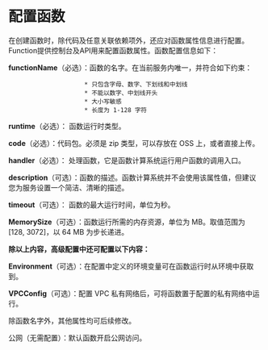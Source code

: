 # 配置函数

在创建函数时，除代码及任意关联依赖项外，还应对函数属性信息进行配置。Function提供控制台及API用来配置函数属性。函数配置信息如下：

 

**functionName**（必选）：函数的名字。在当前服务内唯一，并符合如下约束：

                         * 只包含字母、数字、下划线和中划线
                         * 不能以数字、中划线开头
                         * 大小写敏感
                         * 长度为 1-128 字符

**runtime**（必选）： 函数运行时类型。

**code**（必选）：代码包。必须是 zip 类型，可以存放在 OSS 上，或者直接上传。

**handler**（必选）： 处理函数，它是函数计算系统运行用户函数的调用入口。

**description**（可选）：函数的描述。函数计算系统并不会使用该属性值，但建议您为服务设置一个简洁、清晰的描述。

**timeout**（可选）： 函数的最大运行时间，单位为秒。

**MemorySize**（可选）：函数运行所需的内存资源，单位为 MB。取值范围为 [128, 3072]，以 64 MB 为步长递进。

 

**除以上内容，高级配置中还可配置以下内容：**

**Environment**（可选）：在配置中定义的环境变量可在函数运行时从环境中获取到。

**VPCConfig**（可选）：配置 VPC 私有网络后，可将函数置于配置的私有网络中运行。

除函数名字外，其他属性均可后续修改。

公网（无需配置）：默认函数开启公网访问。
